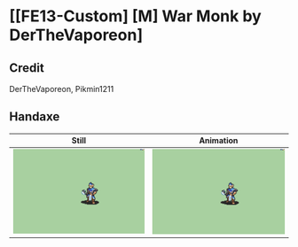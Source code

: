 # [\[FE13-Custom\] \[M\] War Monk by DerTheVaporeon]

## Credit

DerTheVaporeon, Pikmin1211
	
## Handaxe

| Still | Animation |
| :---: | :-------: |
| ![Handaxe still](./Handaxe_000.png) | ![Handaxe animation](./Handaxe.gif) |

